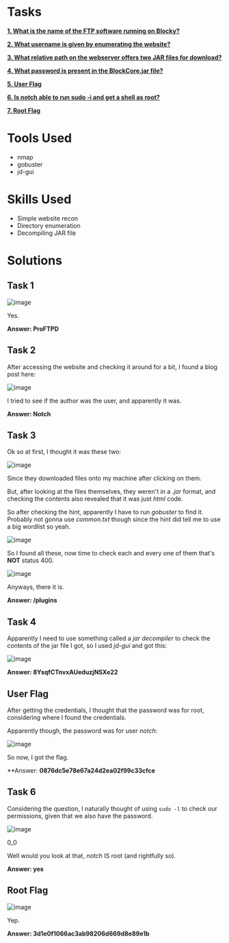 # Tasks

[**1. What is the name of the FTP software running on Blocky?**](#task-1)

[**2. What username is given by enumerating the website?**](#task-2)

[**3. What relative path on the webserver offers two JAR files for download?**](#task-3)

[**4. What password is present in the BlockCore.jar file?**](#task-4)

[**5. User Flag**](#user-flag)

[**6. Is notch able to run sudo -i and get a shell as root?**](#task-6)

[**7. Root Flag**](#root-flag)

# Tools Used

- nmap
- gobuster
- jd-gui

# Skills Used

- Simple website recon
- Directory enumeration
- Decompiling JAR file

# Solutions

## Task 1

![image](https://github.com/user-attachments/assets/78fd7307-4904-4b7e-90b0-f46c7e3b81d0)

Yes.

**Answer: ProFTPD**

## Task 2

After accessing the website and checking it around for a bit, I found a blog post here:

![image](https://github.com/user-attachments/assets/3b4324c4-009c-4a8c-8595-b263aaee7cb9)

I tried to see if the author was the user, and apparently it was.

**Answer: Notch**

## Task 3

Ok so at first, I thought it was these two:

![image](https://github.com/user-attachments/assets/804eb61e-07b8-4082-a915-c3c80758a9f8)

Since they downloaded files onto my machine after clicking on them.

But, after looking at the files themselves, they weren't in a _.jar_ format, and checking the contents also revealed that it was just _html_ code.

So after checking the hint, apparently I have to run _gobuster_ to find it. Probably not gonna use _common.txt_ though since the hint did tell me to use a big wordlist so yeah.

![image](https://github.com/user-attachments/assets/afc2f33d-8dce-4c36-83e0-943242f45cbc)

So I found all these, now time to check each and every one of them that's **NOT** status 400.

![image](https://github.com/user-attachments/assets/0ebf4443-db87-46e2-9c52-6aa70a7931a5)

Anyways, there it is.

**Answer: /plugins**

## Task 4

Apparently I need to use something called a _jar decompiler_ to check the contents of the jar file I got, so I used _jd-gui_ and got this:

![image](https://github.com/user-attachments/assets/ddd80eb1-9e99-4100-86b4-fc87669d97ca)

**Answer: 8YsqfCTnvxAUeduzjNSXe22**

## User Flag

After getting the credentials, I thought that the password was for root, considering where I found the credentials.

Apparently though, the password was for user _notch_:

![image](https://github.com/user-attachments/assets/1c361ec3-31ae-4eec-b1db-a68f2a1b622d)

So now, I got the flag.

**Answer: **0876dc5e78e67a24d2ea02f99c33cfce**

## Task 6

Considering the question, I naturally thought of using ```sudo -l``` to check our permissions, given that we also have the password.

![image](https://github.com/user-attachments/assets/d4944f79-935f-4ab6-b92f-b398e56b0133)

0_0

Well would you look at that, _notch_ IS root (and rightfully so).

**Answer: yes**

## Root Flag

![image](https://github.com/user-attachments/assets/7000cf11-68a8-4971-a67f-11b5f68f53de)

Yep.

**Answer: 3d1e0f1066ac3ab98206d669d8e89e1b**
